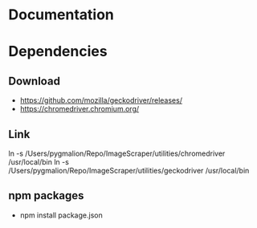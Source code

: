 # Documentation

# Dependencies
## Download
* https://github.com/mozilla/geckodriver/releases/
* https://chromedriver.chromium.org/

## Link
ln -s /Users/pygmalion/Repo/ImageScraper/utilities/chromedriver /usr/local/bin
ln -s /Users/pygmalion/Repo/ImageScraper/utilities/geckodriver /usr/local/bin

## npm packages

* npm install package.json